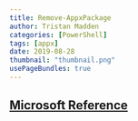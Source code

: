 ```yaml
---
title: Remove-AppxPackage
author: Tristan Madden
categories: [PowerShell]
tags: [appx]
date: 2019-08-28
thumbnail: "thumbnail.png"
usePageBundles: true
---
```

<h2><a href = "https://docs.microsoft.com/en-us/powershell/module/appx/remove-appxpackage?view=windowsserver2022-ps">Microsoft Reference</a></h2>
<script src="https://gist.github.com/Trimad/154058258104c5898218d556945fab94.js"></script>